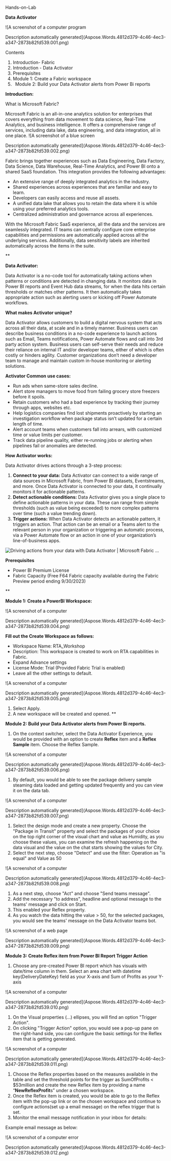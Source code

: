 ﻿Hands-on-Lab

**Data Activator**

![A screenshot of a computer program

Description automatically generated](Aspose.Words.4812d379-4c46-4ec3-a347-2873b82fd539.001.png)



Contents

1) Introduction- Fabric 
1) Introduction - Data Activator
1) Prerequisites
1) Module 1: Create a Fabric workspace
1) ` `Module 2: Build your Data Activator alerts from Power Bi reports



**Introduction:**

What is Microsoft Fabric?

Microsoft Fabric is an all-in-one analytics solution for enterprises that covers everything from data movement to data science, Real-Time Analytics, and business intelligence. It offers a comprehensive range of services, including data lake, data engineering, and data integration, all in one place. ![A screenshot of a blue screen

Description automatically generated](Aspose.Words.4812d379-4c46-4ec3-a347-2873b82fd539.002.png)

Fabric brings together experiences such as Data Engineering, Data Factory, Data Science, Data Warehouse, Real-Time Analytics, and Power BI onto a shared SaaS foundation. This integration provides the following advantages:

- An extensive range of deeply integrated analytics in the industry.
- Shared experiences across experiences that are familiar and easy to learn.
- Developers can easily access and reuse all assets.
- A unified data lake that allows you to retain the data where it is while using your preferred analytics tools.
- Centralized administration and governance across all experiences.

With the Microsoft Fabric SaaS experience, all the data and the services are seamlessly integrated. IT teams can centrally configure core enterprise capabilities and permissions are automatically applied across all the underlying services. Additionally, data sensitivity labels are inherited automatically across the items in the suite.

**

**Data Activator:**

Data Activator is a no-code tool for automatically taking actions when patterns or conditions are detected in changing data. It monitors data in Power BI reports and Event Hub data streams, for when the data hits certain thresholds or matches other patterns. It then automatically takes appropriate action such as alerting users or kicking off Power Automate workflows.


**What makes Activator unique?**

Data Activator allows customers to build a digital nervous system that acts across all their data, at scale and in a timely manner. Business users can describe business conditions in a no-code experience to launch actions such as Email, Teams notifications, Power Automate flows and call into 3rd party action system. Business users can self-serve their needs and reduce their reliance on internal IT and/or developer teams, either of which is often costly or hinders agility. Customer organizations don’t need a developer team to manage and maintain custom in-house monitoring or alerting solutions.

**Activator Common use cases:**

- Run ads when same-store sales decline.
- Alert store managers to move food from failing grocery store freezers before it spoils.
- Retain customers who had a bad experience by tracking their journey through apps, websites etc.
- Help logistics companies find lost shipments proactively by starting an investigation workflow when package status isn’t updated for a certain length of time.
- Alert account teams when customers fall into arrears, with customized time or value limits per customer.
- Track data pipeline quality, either re-running jobs or alerting when pipelines fail or anomalies are detected.




**How Activator works:**

Data Activator drives actions through a 3-step process: 

1) **Connect to your data:** Data Activator can connect to a wide range of data sources in Microsoft Fabric, from Power BI datasets, Eventstreams, and more. Once Data Activator is connected to your data, it continually monitors it for actionable patterns. 
1) **Detect actionable conditions:** Data Activator gives you a single place to define actionable patterns in your data. These can range from simple thresholds (such as value being exceeded) to more complex patterns over time (such a value trending down).  
1) **Trigger actions:** When Data Activator detects an actionable pattern, it triggers an action. That action can be an email or a Teams alert to the relevant person in your organization or triggering an automatic process, via a Power Automate flow or an action in one of your organization’s line-of-business apps. 

![Driving actions from your data with Data Activator | Microsoft Fabric ...](Aspose.Words.4812d379-4c46-4ec3-a347-2873b82fd539.003.png)



**Prerequisites** 

- Power BI Premium License
- Fabric Capacity (Free F64 Fabric capacity available during the Fabric Preview period ending 9/30/2023)



**

**Module 1: Create a PowerBI Workspace:**

![A screenshot of a computer

Description automatically generated](Aspose.Words.4812d379-4c46-4ec3-a347-2873b82fd539.004.png)

**Fill out the Create Workspace as follows:**

- Workspace Name: RTA\_Workshop
- Description: This workspace is created to work on RTA capabilities in Fabric.
- Expand Advance settings
- License Mode: Trial (Provided Fabric Trial is enabled)
- Leave all the other settings to default.

![A screenshot of a computer

Description automatically generated](Aspose.Words.4812d379-4c46-4ec3-a347-2873b82fd539.005.png)

1) Select Apply.
1) A new workspace will be created and opened.
**


**Module 2: Build your Data Activator alerts from Power Bi reports.**

1. On the context switcher, select the Data Activator Experience, you would be provided with an option to create **Reflex** item and a **Reflex Sample** item. Choose the Reflex Sample.

![A screenshot of a computer

Description automatically generated](Aspose.Words.4812d379-4c46-4ec3-a347-2873b82fd539.006.png)

1. By default, you would be able to see the package delivery sample steaming data loaded and getting updated frequently and you can view it on the data tab.

![A screenshot of a computer

Description automatically generated](Aspose.Words.4812d379-4c46-4ec3-a347-2873b82fd539.007.png)

1. Select the design mode and create a new property. Choose the "Package in Transit" property and select the packages of your choice on the top right corner of the visual chart and value as Humidity, as you choose these values, you can examine the refresh happening on the data visual and the value on the chat starts showing the values for City.
1. Select the next step, choose "Detect" and use the filter: Operation as "is equal" and Value as 50

![A screenshot of a computer

Description automatically generated](Aspose.Words.4812d379-4c46-4ec3-a347-2873b82fd539.008.png)

1. As a next step, choose "Act" and choose "Send teams message".
1. Add the necessary "to address", headline and optional message to the teams' message and click on Start.
1. This enabled your Reflex property.
1. As you watch the data hitting the value > 50, for the selected packages, you would see the teams' message on the Data Activator teams bot.

![A screenshot of a web page

Description automatically generated](Aspose.Words.4812d379-4c46-4ec3-a347-2873b82fd539.009.png)

**Module 3: Create Reflex item from Power BI Report Trigger Action**

1. Choose any pre-created Power BI report which has visuals with date/time column in them. Select an area chart with datetime key(DeliveryDateKey) field as your X-axis and Sum of Profits as your Y-axis

![A screenshot of a computer

Description automatically generated](Aspose.Words.4812d379-4c46-4ec3-a347-2873b82fd539.010.png)

1. On the Visual properties (...) ellipses, you will find an option "Trigger Action".
1. On clicking "Trigger Action" option, you would see a pop-up pane on the right-hand side, you can configure the basic settings for the Reflex item that is getting generated.

![A screenshot of a computer

Description automatically generated](Aspose.Words.4812d379-4c46-4ec3-a347-2873b82fd539.011.png)

1. Choose the Reflex properties based on the measures available in the table and set the threshold points for the trigger as SumOfProfits   < $53million and create the new Reflex item by providing a name “**NewReflexProfit**s” under a chosen workspace.
1. Once the Reflex item is created, you would be able to go to the Reflex item with the pop-up link or on the chosen workspace and continue to configure actions(set up a email message) on the reflex trigger that is set.
1. Monitor the email message notification in your inbox for details:

Example email message as below:

![A screenshot of a computer error

Description automatically generated](Aspose.Words.4812d379-4c46-4ec3-a347-2873b82fd539.012.png) 




